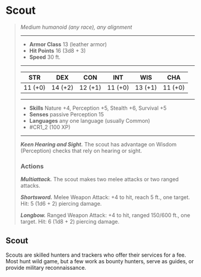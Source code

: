 # Scout
>*Medium humanoid (any race), any alignment*
>___
>- **Armor Class** 13 (leather armor)
>- **Hit Points** 16 (3d8 + 3)
>- **Speed** 30 ft.
>___
>|STR|DEX|CON|INT|WIS|CHA|
>|:---:|:---:|:---:|:---:|:---:|:---:|
>|11 (+0)|14 (+2)|12 (+1)|11 (+0)|13 (+1)|11 (+0)|
>___
>- **Skills** Nature +4, Perception +5, Stealth +6, Survival +5
>- **Senses** passive Perception 15
>- **Languages** any one language (usually Common)
>- #CR1_2 (100 XP)
>___
>***Keen Hearing and Sight.*** The scout has advantage on Wisdom (Perception) checks that rely on hearing or sight.  
>
>### Actions
>***Multiattack.*** The scout makes two melee attacks or two ranged attacks.  
>
>***Shortsword.*** Melee Weapon Attack: +4 to hit, reach 5 ft., one target. Hit: 5 (1d6 + 2) piercing damage.  
>
>***Longbow.*** Ranged Weapon Attack: +4 to hit, ranged 150/600 ft., one target. Hit: 6 (1d8 + 2) piercing damage.

## Scout

Scouts are skilled hunters and trackers who offer their services for a fee. Most hunt wild game, but a few work as bounty hunters, serve as guides, or provide military reconnaissance.